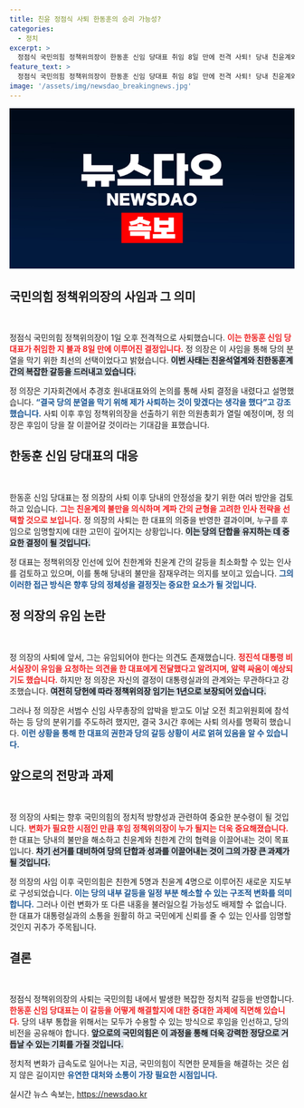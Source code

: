 ```yaml
---
title: 친윤 정점식 사퇴 한동훈의 승리 가능성?
categories:
  - 정치
excerpt: >
  정점식 국민의힘 정책위의장이 한동훈 신임 당대표 취임 8일 만에 전격 사퇴! 당내 친윤계와 친한동훈계의 갈등 속에서, 새로운 정책위의장 인선이 중요한 시험대에 오르게 된다.
feature_text: >
  정점식 국민의힘 정책위의장이 한동훈 신임 당대표 취임 8일 만에 전격 사퇴! 당내 친윤계와 친한동훈계의 갈등 속에서, 새로운 정책위의장 인선이 중요한 시험대에 오르게 된다.
image: '/assets/img/newsdao_breakingnews.jpg'
---
```


<p><img src="/assets/img/newsdao_breakingnews.jpg" alt="implanttips 속보" /></p>

<h2 data-ke-size="size26">국민의힘 정책위의장의 사임과 그 의미</h2>

<p data-ke-size="size16">&nbsp;</p>

<p>정점식 국민의힘 정책위의장이 1일 오후 전격적으로 사퇴했습니다. <b><span style="color: #ee2323;">이는 한동훈 신임 당대표가 취임한 지 불과 8일 만에 이루어진 결정입니다.</span></b> 정 의장은 이 사임을 통해 당의 분열을 막기 위한 최선의 선택이었다고 밝혔습니다. <b><span style="background-color: #21538527;">이번 사태는 친윤석열계와 친한동훈계 간의 복잡한 갈등을 드러내고 있습니다.</span></b> </p>

<p>정 의장은 기자회견에서 추경호 원내대표와의 논의를 통해 사퇴 결정을 내렸다고 설명했습니다. <b><span style="color: #1a5490;">“결국 당의 분열을 막기 위해 제가 사퇴하는 것이 맞겠다는 생각을 했다”고 강조했습니다.</span></b> 사퇴 이후 후임 정책위의장을 선출하기 위한 의원총회가 열릴 예정이며, 정 의장은 후임이 당을 잘 이끌어갈 것이라는 기대감을 표했습니다.</p>

<h2 data-ke-size="size26">한동훈 신임 당대표의 대응</h2>

<p data-ke-size="size16">&nbsp;</p>

<p>한동훈 신임 당대표는 정 의장의 사퇴 이후 당내의 안정성을 찾기 위한 여러 방안을 검토하고 있습니다. <b><span style="color: #ee2323;">그는 친윤계의 불만을 의식하며 계파 간의 균형을 고려한 인사 전략을 선택할 것으로 보입니다.</span></b> 정 의장의 사퇴는 한 대표의 의중을 반영한 결과이며, 누구를 후임으로 임명할지에 대한 고민이 깊어지는 상황입니다. <b><span style="background-color: #21538527;">이는 당의 단합을 유지하는 데 중요한 결정이 될 것입니다.</span></b></p>

<p>정 대표는 정책위의장 인선에 있어 친한계와 친윤계 간의 갈등을 최소화할 수 있는 인사를 검토하고 있으며, 이를 통해 당내의 불만을 잠재우려는 의지를 보이고 있습니다. <b><span style="color: #1a5490;">그의 이러한 접근 방식은 향후 당의 정체성을 결정짓는 중요한 요소가 될 것입니다.</span></b></p>

<h2 data-ke-size="size26">정 의장의 유임 논란</h2>

<p data-ke-size="size16">&nbsp;</p>

<p>정 의장의 사퇴에 앞서, 그는 유임되어야 한다는 의견도 존재했습니다. <b><span style="color: #ee2323;">정진석 대통령 비서실장이 유임을 요청하는 의견을 한 대표에게 전달했다고 알려지며, 알력 싸움이 예상되기도 했습니다.</span></b> 하지만 정 의장은 자신의 결정이 대통령실과의 관계와는 무관하다고 강조했습니다. <b><span style="background-color: #21538527;">여전히 당헌에 따라 정책위의장 임기는 1년으로 보장되어 있습니다.</span></b> </p>

<p>그러나 정 의장은 서범수 신임 사무총장의 압박을 받고도 이날 오전 최고위원회에 참석하는 등 당의 분위기를 주도하려 했지만, 결국 3시간 후에는 사퇴 의사를 명확히 했습니다. <b><span style="color: #1a5490;">이런 상황을 통해 한 대표의 권한과 당의 갈등 상황이 서로 얽혀 있음을 알 수 있습니다.</span></b></p>

<h2 data-ke-size="size26">앞으로의 전망과 과제</h2>

<p data-ke-size="size16">&nbsp;</p>

<p>정 의장의 사퇴는 향후 국민의힘의 정치적 방향성과 관련하여 중요한 분수령이 될 것입니다. <b><span style="color: #ee2323;">변화가 필요한 시점인 만큼 후임 정책위의장이 누가 될지는 더욱 중요해졌습니다.</span></b> 한 대표는 당내의 불만을 해소하고 친윤계와 친한계 간의 협력을 이끌어내는 것이 목표입니다. <b><span style="background-color: #21538527;">차기 선거를 대비하여 당의 단합과 성과를 이끌어내는 것이 그의 가장 큰 과제가 될 것입니다.</span></b></p>

<p>정 의장의 사임 이후 국민의힘은 친한계 5명과 친윤계 4명으로 이루어진 새로운 지도부로 구성되었습니다. <b><span style="color: #1a5490;">이는 당의 내부 갈등을 일정 부분 해소할 수 있는 구조적 변화를 의미합니다.</span></b> 그러나 이런 변화가 또 다른 내홍을 불러일으킬 가능성도 배제할 수 없습니다. 한 대표가 대통령실과의 소통을 원활히 하고 국민에게 신뢰를 줄 수 있는 인사를 임명할 것인지 귀추가 주목됩니다.</p>

<h2 data-ke-size="size26">결론</h2>

<p data-ke-size="size16">&nbsp;</p>

<p>정점식 정책위의장의 사퇴는 국민의힘 내에서 발생한 복잡한 정치적 갈등을 반영합니다. <b><span style="color: #ee2323;">한동훈 신임 당대표는 이 갈등을 어떻게 해결할지에 대한 중대한 과제에 직면해 있습니다.</span></b> 당의 내부 통합을 위해서는 모두가 수용할 수 있는 방식으로 후임을 인선하고, 당의 비전을 공유해야 합니다. <b><span style="background-color: #21538527;">앞으로의 국민의힘은 이 과정을 통해 더욱 강력한 정당으로 거듭날 수 있는 기회를 가질 것입니다.</span></b></p>

<p>정치적 변화가 급속도로 일어나는 지금, 국민의힘이 직면한 문제들을 해결하는 것은 쉽지 않은 길이지만 <b><span style="color: #1a5490;">유연한 대처와 소통이 가장 필요한 시점입니다.</span></b></p>
실시간 뉴스 속보는, <a href="https://newsdao.kr" rel="dofollow">https://newsdao.kr</a>


